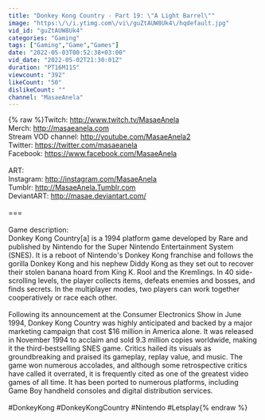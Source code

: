 ```yaml
---
title: "Donkey Kong Country - Part 19: \"A Light Barrel\""
image: "https:\/\/i.ytimg.com\/vi\/guZtAUW8Uk4\/hqdefault.jpg"
vid_id: "guZtAUW8Uk4"
categories: "Gaming"
tags: ["Gaming","Game","Games"]
date: "2022-05-03T00:52:38+03:00"
vid_date: "2022-05-02T21:30:01Z"
duration: "PT16M11S"
viewcount: "392"
likeCount: "50"
dislikeCount: ""
channel: "MasaeAnela"
---
```

{% raw %}Twitch: <a rel="nofollow" target="blank" href="http://www.twitch.tv/MasaeAnela">http://www.twitch.tv/MasaeAnela</a><br />Merch: <a rel="nofollow" target="blank" href="http://masaeanela.com">http://masaeanela.com</a><br />Stream VOD channel: <a rel="nofollow" target="blank" href="http://youtube.com/MasaeAnela2">http://youtube.com/MasaeAnela2</a><br />Twitter: <a rel="nofollow" target="blank" href="https://twitter.com/masaeanela">https://twitter.com/masaeanela</a><br />Facebook: <a rel="nofollow" target="blank" href="https://www.facebook.com/MasaeAnela">https://www.facebook.com/MasaeAnela</a><br /><br />ART:<br />Instagram: <a rel="nofollow" target="blank" href="http://instagram.com/MasaeAnela">http://instagram.com/MasaeAnela</a><br />Tumblr: <a rel="nofollow" target="blank" href="http://MasaeAnela.Tumblr.com">http://MasaeAnela.Tumblr.com</a><br />DeviantART: <a rel="nofollow" target="blank" href="http://masae.deviantart.com/">http://masae.deviantart.com/</a><br /><br />===<br /><br />Game description:<br />Donkey Kong Country[a] is a 1994 platform game developed by Rare and published by Nintendo for the Super Nintendo Entertainment System (SNES). It is a reboot of Nintendo's Donkey Kong franchise and follows the gorilla Donkey Kong and his nephew Diddy Kong as they set out to recover their stolen banana hoard from King K. Rool and the Kremlings. In 40 side-scrolling levels, the player collects items, defeats enemies and bosses, and finds secrets. In the multiplayer modes, two players can work together cooperatively or race each other. <br /><br />Following its announcement at the Consumer Electronics Show in June 1994, Donkey Kong Country was highly anticipated and backed by a major marketing campaign that cost $16 million in America alone. It was released in November 1994 to acclaim and sold 9.3 million copies worldwide, making it the third-bestselling SNES game. Critics hailed its visuals as groundbreaking and praised its gameplay, replay value, and music. The game won numerous accolades, and although some retrospective critics have called it overrated, it is frequently cited as one of the greatest video games of all time. It has been ported to numerous platforms, including Game Boy handheld consoles and digital distribution services. <br /><br />#DonkeyKong #DonkeyKongCountry #Nintendo #Letsplay{% endraw %}
